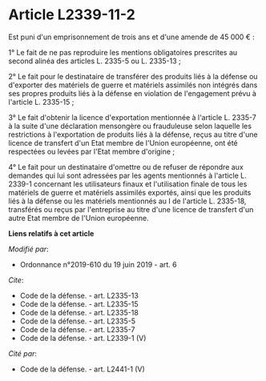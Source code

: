 # Article L2339-11-2

Est puni d'un emprisonnement de trois ans et d'une amende de 45 000 € : 

1° Le fait de ne pas reproduire les mentions obligatoires prescrites au second alinéa des articles L. 2335-5 ou L. 2335-13 ; 

2° Le fait pour le destinataire de transférer des produits liés à la défense ou d'exporter des matériels de guerre et
matériels assimilés non intégrés dans ses propres produits liés à la défense en violation de l'engagement prévu à l'article
L. 2335-15 ; 

3° Le fait d'obtenir la licence d'exportation mentionnée à l'article L. 2335-7 à la suite d'une déclaration mensongère ou
frauduleuse selon laquelle les restrictions à l'exportation de produits liés à la défense, reçus au titre d'une licence de
transfert d'un Etat membre de l'Union européenne, ont été respectées ou levées par l'Etat membre d'origine ; 

4° Le fait pour un destinataire d'omettre ou de refuser de répondre aux demandes qui lui sont adressées par les agents
mentionnés à l'article L. 2339-1 concernant les utilisateurs finaux et l'utilisation finale de tous les matériels de guerre
et matériels assimilés exportés, ainsi que les produits liés à la défense ou les matériels mentionnés au I de l'article L.
2335-18, transférés ou reçus par l'entreprise au titre d'une licence de transfert d'un autre Etat membre de l'Union
européenne.

**Liens relatifs à cet article**

_Modifié par_:

  - Ordonnance n°2019-610 du 19 juin 2019 - art. 6

_Cite_:

  - Code de la défense. - art. L2335-13
  - Code de la défense. - art. L2335-15
  - Code de la défense. - art. L2335-18
  - Code de la défense. - art. L2335-5
  - Code de la défense. - art. L2335-7
  - Code de la défense. - art. L2339-1 (V)

_Cité par_:

  - Code de la défense. - art. L2441-1 (V)
